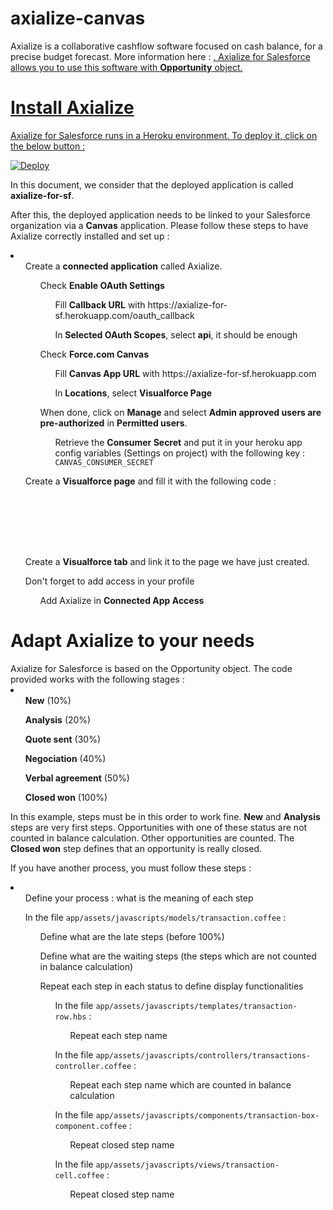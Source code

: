 axialize-canvas
===============

Axialize is a collaborative cashflow software focused on cash balance, for a precise budget forecast.
More information here : <a href="http://www.axialize.com">.
Axialize for Salesforce allows you to use this software with <strong>Opportunity</strong> object.

<h1>Install Axialize</h1>

Axialize for Salesforce runs in a Heroku environment. To deploy it, click on the below button :

<a href="https://heroku.com/deploy?template=https://github.com/Sylpheo/axialize-canvas">
  <img src="https://www.herokucdn.com/deploy/button.png" alt="Deploy">
</a>

In this document, we consider that the deployed application is called <strong>axialize-for-sf</strong>.

After this, the deployed application needs to be linked to your Salesforce organization via a <strong>Canvas</strong> application.
Please follow these steps to have Axialize correctly installed and set up :

<li>
	<ol>Create a <strong>connected application</strong> called Axialize.
		<ul>Check <strong>Enable OAuth Settings</strong>
			<ul>Fill <strong>Callback URL</strong> with https://axialize-for-sf.herokuapp.com/oauth_callback</ul>
			<ul>In <strong>Selected OAuth Scopes</strong>, select <strong>api</strong>, it should be enough</ul>
		</ul>
		<ul>Check <strong>Force.com Canvas</strong>
			<ul>Fill <strong>Canvas App URL</strong> with https://axialize-for-sf.herokuapp.com</ul>
			<ul>In <strong>Locations</strong>, select <strong>Visualforce Page</strong></ul>
		</ul>
		<ul>When done, click on <strong>Manage</strong> and select <strong>Admin approved users are pre-authorized</strong> in <strong>Permitted users</strong>.
		<ul>Retrieve the <strong>Consumer Secret</strong> and put it in your heroku app config variables (Settings on project) with the following key : <code>CANVAS_CONSUMER_SECRET</code>
	</ol>
    <ol>Create a <strong>Visualforce page</strong> and fill it with the following code :
    	<code>
    		<apex:page sidebar="false">
    			<script src="//ajax.googleapis.com/ajax/libs/jquery/1.11.1/jquery.min.js"></script>
    			<style>
        			html, body { height: 100%; }
        			#map-canvas { height: min-height: 100%; }
    			</style>
	  			<apex:canvasApp applicationName="Axialize" id="canvas" width="100%" height="100%" onCanvasAppLoad="resize"/>
	  			<script>
	      			$(document).ready(function() {
	          			$(window).on('resize', function() {
	              			resize();
	          			});
	      			});
	      			function resize() {
	          			var offset = 220;
	          			if(typeof sforce != 'undefined' && sforce != null) {
	              			offset = 0;
	          			}
	          			$('[id="{!$Component.canvas}"] iframe').css('height', window.innerHeight - offset);
	      			}
				</script>
			</apex:page>
		</code>
    </ol>
    <ol>Create a <strong>Visualforce tab</strong> and link it to the page we have just created.
	</ol>
	<ol>Don't forget to add access in your profile
		<ul>Add Axialize in <strong>Connected App Access</strong></ul>
	</ol>	
</li>

<h1>Adapt Axialize to your needs</h1>
Axialize for Salesforce is based on the Opportunity object. The code provided works with the following stages :
<li>
	<ol><strong>New</strong> (10%)</ol>
	<ol><strong>Analysis</strong> (20%)</ol>
	<ol><strong>Quote sent</strong> (30%)</ol>
	<ol><strong>Negociation</strong> (40%)</ol>
	<ol><strong>Verbal agreement</strong> (50%)</ol>
	<ol><strong>Closed won</strong> (100%)</ol>
</li>

In this example, steps must be in this order to work fine. <strong>New</strong> and <strong>Analysis</strong> steps are very first steps. Opportunities with one of these status are not counted in balance calculation. Other opportunities are counted. The <strong>Closed won</strong> step defines that an opportunity is really closed.

If you have another process, you must follow these steps :
<li>
	<ul>Define your process : what is the meaning of each step</ul>
	<ul>In the file <code>app/assets/javascripts/models/transaction.coffee</code> :
		<ul>Define what are the late steps (before 100%)</ul>
		<ul>Define what are the waiting steps (the steps which are not counted in balance calculation)</ul>
		<ul>Repeat each step in each status to define display functionalities<ul>
	</ul>
	<ul>In the file <code>app/assets/javascripts/templates/transaction-row.hbs</code> :
		<ul>Repeat each step name</ul>
	</ul>
	<ul>In the file <code>app/assets/javascripts/controllers/transactions-controller.coffee</code> :
		<ul>Repeat each step name which are counted in balance calculation</ul>
	</ul>
	<ul>In the file <code>app/assets/javascripts/components/transaction-box-component.coffee</code> :
		<ul>Repeat closed step name</ul>
	</ul>
	<ul>In the file <code>app/assets/javascripts/views/transaction-cell.coffee</code> :
		<ul>Repeat closed step name</ul>
	</ul>
</li>
